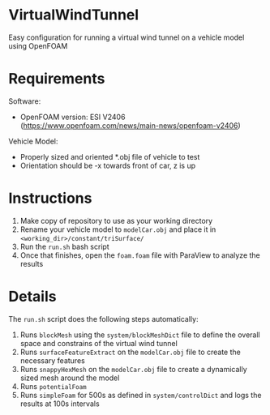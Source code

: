 # VirtualWindTunnel
Easy configuration for running a virtual wind tunnel on a vehicle model using OpenFOAM

# Requirements
Software:
- OpenFOAM version: ESI V2406 (https://www.openfoam.com/news/main-news/openfoam-v2406)

Vehicle Model:
- Properly sized and oriented *.obj file of vehicle to test
- Orientation should be -x towards front of car, z is up

# Instructions
1) Make copy of repository to use as your working directory
2) Rename your vehicle model to `modelCar.obj` and place it in `<working_dir>/constant/triSurface/`
3) Run the `run.sh` bash script
4) Once that finishes, open the `foam.foam` file with ParaView to analyze the results

# Details
The `run.sh` script does the following steps automatically:
1) Runs `blockMesh` using the `system/blockMeshDict` file to define the overall space and constrains of the virtual wind tunnel
2) Runs `surfaceFeatureExtract` on the `modelCar.obj` file to create the necessary features
3) Runs `snappyHexMesh` on the `modelCar.obj` file to create a dynamically sized mesh around the model
4) Runs `potentialFoam`
5) Runs `simpleFoam` for 500s as defined in `system/controlDict` and logs the results at 100s intervals
